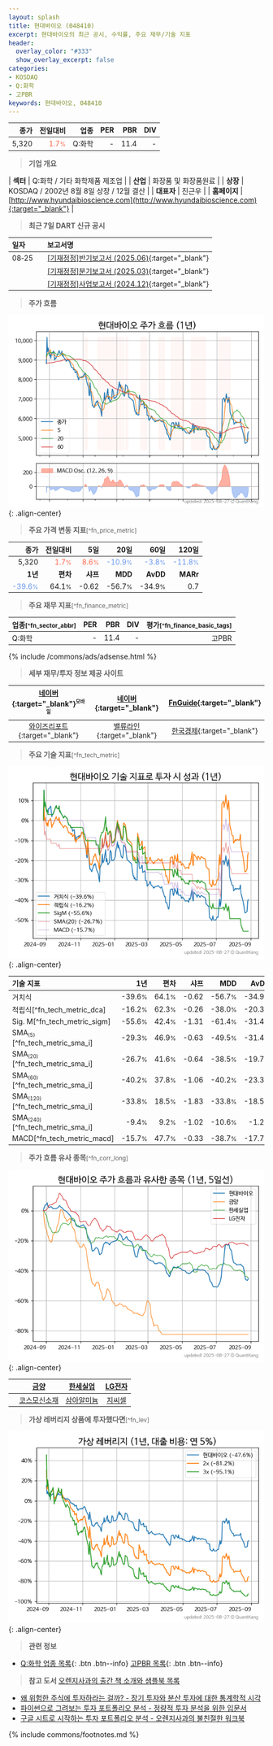 ```yaml
---
layout: splash
title: 현대바이오 (048410)
excerpt: 현대바이오의 최근 공시, 수익률, 주요 재무/기술 지표
header:
  overlay_color: "#333"
  show_overlay_excerpt: false
categories:
- KOSDAQ
- Q:화학
- 고PBR
keywords: 현대바이오, 048410
---
```


| **종가** | **전일대비** | **업종** | **PER** | **PBR** | **DIV** |
| -------: | -----------: | -------: | ------: | ------: | ------: |
| 5,320 | <span style="color: tomato">1.7<small>%</small></span> | Q:화학 | - | 11.4 | - |

<!-- more -->


> **기업 개요**<a id="company"></a>

| <span style="white-space:nowrap;">**섹터**</span> | Q:화학 / 기타 화학제품 제조업 |
| <span style="white-space:nowrap;">**산업**</span> | 화장품 및 화장품원료 |
| <span style="white-space:nowrap;">**상장**</span> | KOSDAQ / 2002년 8월 8일 상장 / 12월 결산 |
| <span style="white-space:nowrap;">**대표자**</span> | 진근우 |
| <span style="white-space:nowrap;">**홈페이지**</span> | [http://www.hyundaibioscience.com](http://www.hyundaibioscience.com){:target="_blank"} |


> **최근 7일 DART 신규 공시**<a id="dart"></a>

| **일자** |      | **보고서명** |
| :------- | :--- | :----------- |
| 08&#x2011;25 | | [[기재정정]반기보고서 (2025.06)](https://dart.fss.or.kr/dsaf001/main.do?rcpNo=20250825000459){:target="_blank"} |
|  | | [[기재정정]분기보고서 (2025.03)](https://dart.fss.or.kr/dsaf001/main.do?rcpNo=20250825000458){:target="_blank"} |
|  | | [[기재정정]사업보고서 (2024.12)](https://dart.fss.or.kr/dsaf001/main.do?rcpNo=20250825000453){:target="_blank"} |


> **주가 흐름**<a id="price"></a>

![048410](/stock/images/048410.png){: .align-center}


> **주요 가격 변동 지표**<small>[^fn_price_metric]</small>

| **종가** | **전일대비** | **5일** | **20일** | **60일** | **120일** |
| -------: | -----------: | ------: | -------: | -------: | --------: |
| 5,320 | <span style="color: tomato">1.7<small>%</small></span> | <span style="color: tomato">8.6<small>%</small></span> | <span style="color: cornflowerblue">-10.9<small>%</small></span> | <span style="color: cornflowerblue">-3.8<small>%</small></span> | <span style="color: cornflowerblue">-11.8<small>%</small></span> |
| **1년** | **편차** | **샤프** | **MDD** | **AvDD** | **MARr** |
| <span style="color: cornflowerblue">-39.6<small>%</small></span> | 64.1<small>%</small> | -0.62 | -56.7<small>%</small> | -34.9<small>%</small> | 0.7 |


> **주요 재무 지표**<small>[^fn_finance_metric]</small>

| **업종**<small>[^fn_sector_abbr]</small> | **PER** | **PBR** | **DIV** | **평가**<small>[^fn_finance_basic_tags]</small> |
| :--------------------------------------- | ------: | ------: | ------: | ----------------------------------------------: |
| Q:화학 | - | 11.4 | - | 고PBR |



{% include /commons/ads/adsense.html %}

> **세부 재무/투자 정보 제공 사이트**

| [네이버](https://m.stock.naver.com/domestic/stock/048410/finance/summary){:target="_blank"}<sup><small>모바일</small></sup> | [네이버](https://finance.naver.com/item/coinfo.naver?code=048410){:target="_blank"} | [FnGuide](https://comp.fnguide.com/SVO2/ASP/SVD_Invest.asp?gicode=A048410&MenuYn=Y){:target="_blank"} |
| :---: | :---: | :---: |
| [와이즈리포트](https://comp.wisereport.co.kr/company/c1040001.aspx?cmp_cd=048410){:target="_blank"} | [밸류라인](https://www.valueline.co.kr/finance/summary/048410){:target="_blank"} | [한국경제](https://markets.hankyung.com/stock/048410/financial-summary){:target="_blank"} |


> **주요 기술 지표**<small>[^fn_tech_metric]</small>


![048410](/stock/images/048410_tech.png){: .align-center}

| **기술 지표** | **1년** | **편차** | **샤프** | **MDD** | **AvDD** |
| :------------ | ------: | -----------: | -------: | ------: | -------: |
| 거치식 | -39.6<small>%</small> | 64.1<small>%</small> | -0.62 | -56.7<small>%</small> | -34.9<small>%</small> |
| 적립식[^fn_tech_metric_dca] | -16.2<small>%</small> | 62.3<small>%</small> | -0.26 | -38.0<small>%</small> | -20.3<small>%</small> |
| Sig. M[^fn_tech_metric_sigm] | -55.6<small>%</small> | 42.4<small>%</small> | -1.31 | -61.4<small>%</small> | -31.4<small>%</small> |
| SMA<small><sub>(5)</sub></small>[^fn_tech_metric_sma_i] | -29.3<small>%</small> | 46.9<small>%</small> | -0.63 | -49.5<small>%</small> | -31.4<small>%</small> |
| SMA<small><sub>(20)</sub></small>[^fn_tech_metric_sma_i] | -26.7<small>%</small> | 41.6<small>%</small> | -0.64 | -38.5<small>%</small> | -19.7<small>%</small> |
| SMA<small><sub>(60)</sub></small>[^fn_tech_metric_sma_i] | -40.2<small>%</small> | 37.8<small>%</small> | -1.06 | -40.2<small>%</small> | -23.3<small>%</small> |
| SMA<small><sub>(120)</sub></small>[^fn_tech_metric_sma_i] | -33.8<small>%</small> | 18.5<small>%</small> | -1.83 | -33.8<small>%</small> | -18.5<small>%</small> |
| SMA<small><sub>(240)</sub></small>[^fn_tech_metric_sma_i] | -9.4<small>%</small> | 9.2<small>%</small> | -1.02 | -10.6<small>%</small> | -1.2<small>%</small> |
| MACD[^fn_tech_metric_macd] | -15.7<small>%</small> | 47.7<small>%</small> | -0.33 | -38.7<small>%</small> | -17.7<small>%</small> |


> **주가 흐름 유사 종목**<a id="corr"></a><small>[^fn_corr_long]</small>

![048410](/stock/images/048410_corr.png){: .align-center}

|       | [금양](/001570/) | [한세실업](/105630/) | [LG전자](/066570/) |
| :---: | :------------------------------------: | :------------------------------------: | :------------------------------------: |
|       | [코스모신소재](/005070/) | [삼아알미늄](/006110/) | [지씨셀](/144510/) |


> **가상 레버리지 상품에 투자했다면**<a id="2x"></a><small>[^fn_lev]</small>

![048410](/stock/images/048410_2x.png){: .align-center}


> **관련 정보**

- [Q:화학 업종 목록](/stats/sector/kosdaq_업종_화학_종목/){: .btn .btn--info} [고PBR 목록](/fn/fn_high_pbr/){: .btn .btn--info}

> **참고 도서** [오렌지사과의 출간 책 소개와 샘플북 목록](https://kongdori.tistory.com/691)

- [왜 위험한 주식에 투자하라는 걸까? - 장기 투자와 분산 투자에 대한 통계학적 시각](https://kongdori.tistory.com/421)
- [파이썬으로 그려보는 투자 포트폴리오 분석  - 정량적 투자 분석을 위한 입문서](https://kongdori.tistory.com/643)
- [구글 시트로 시작하는 투자 포트폴리오 분석 - 오렌지사과의 불친절한 워크북](https://kongdori.tistory.com/449)


{% include commons/footnotes.md %}